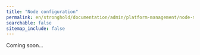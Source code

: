 ```yaml
---
title: "Node configuration"
permalink: en/stronghold/documentation/admin/platform-management/node-management/configuration.html
searchable: false
sitemap_include: false
---
```


Coming soon...
